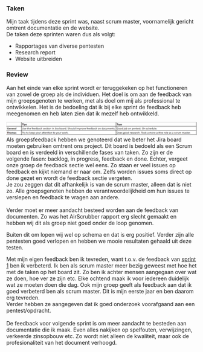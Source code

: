 ### Taken
Mijn taak tijdens deze sprint was, naast scrum master, voornamelijk gericht omtrent documentatie en de website.<br />
De taken deze sprinten waren dus als volgt:
- Rapportages van diverse pentesten
- Research report
- Website uitbreiden

### Review
Aan het einde van elke sprint wordt er teruggekeken op het functioneren van zowel de groep als de individuen. Het doel is om aan de feedback van mijn groepsgenoten te werken, 
met als doel om mij als professional te ontwikkelen. Het is de bedoeling dat ik bij elke sprint de feedback heb meegenomen en heb laten zien dat ik mezelf heb ontwikkeld.

<img src="../images/project/peerreview3.PNG" alt="Review" class="phish_img" style="align:left;">
Als groepsfeedback hebben we genoteerd dat we beter het Jira board moeten gebruiken omtrent ons project. Dit board is bedoeld
 als een Scrum board en is verdeeld in verschillende fases van taken. Zo zijn er de volgende fasen: backlog, in progress, feedback en done.
 Echter, vergeet onze groep de feedback sectie wel eens. Zo staan er veel issues op feedback en kijkt niemand er naar om. Zelfs worden
 issues soms direct op done gezet en wordt de feedback sectie vergeten.<br /> Je zou zeggen dat dit afhankelijk is van de scrum master,
 alleen dat is niet zo. Alle groepsgenoten hebben de verantwoordelijkheid om hun issues te verslepen en feedback te vragen aan andere. <br /> <br />
 Verder moet er meer aandacht besteed worden aan de feedback van documenten. Zo was het AirScrubber rapport erg slecht gemaakt en hebben wij dit als
 groep niet goed onder de loop genomen.
 
 Buiten dit om lopen wij wel op schema en dat is erg positief. Verder zijn alle pentesten goed verlopen en hebben we mooie resultaten gehaald uit deze testen.
 
Met mijn eigen feedback ben ik tevreden, want t.o.v. de feedback van [sprint 1](https://tvheel.github.io/project/sprint_1) ben ik verbeterd. Ik ben als scrum master
meer bezig geweest met hoe het met de taken op het board zit. Zo ben ik achter mensen aangegaan over wat ze doen, hoe ver ze zijn etc.
Elke ochtend maak ik voor iedereen duidelijk wat ze moeten doen die dag. Ook mijn groep geeft als feedback aan dat ik goed verbeterd ben als
scrum master. Dit is mijn eerste jaar en ben daarom erg tevreden.<br /> 
Verder hebben ze aangegeven dat ik goed onderzoek voorafgaand aan een pentest/opdracht.<br /><br />
De feedback voor volgende sprint is om meer aandacht te besteden aan documentatie die ik maak. Even alles nakijken op spelfouten, verwijzingen,
verkeerde zinsopbouw etc. Zo wordt niet alleen de kwaliteit, maar ook de profesionaliteit van het document verhoogd.


